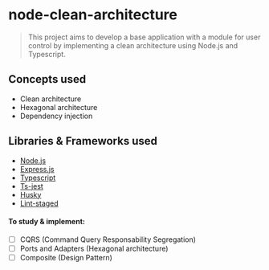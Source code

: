 # node-clean-architecture
> This project aims to develop a base application with a module for user control by implementing a clean architecture using Node.js and Typescript.
## Concepts used
- Clean architecture
- Hexagonal architecture
- Dependency injection

## Libraries & Frameworks used
- [Node.js](http://nodejs.org/)
- [Express.js](https://expressjs.com/)
- [Typescript](https://www.typescriptlang.org)
- [Ts-jest](https://www.npmjs.com/package/ts-jest)
- [Husky](https://www.npmjs.com/package/husky)
- [Lint-staged](https://www.npmjs.com/package/lint-staged)

#### To study & implement: 
- [ ] CQRS (Command Query Responsability Segregation)
- [ ] Ports and Adapters (Hexagonal architecture)
- [ ] Composite (Design Pattern)